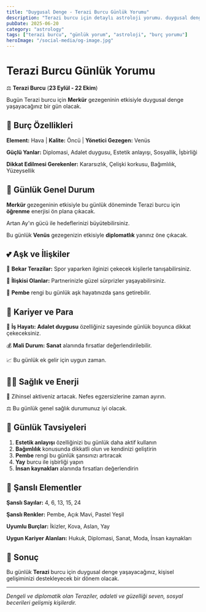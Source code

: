 ```yaml
---
title: "Duygusal Denge - Terazi Burcu Günlük Yorumu"
description: "Terazi burcu için detaylı astroloji yorumu. duygusal denge konusunda rehberlik."
pubDate: 2025-06-20
category: "astrology"
tags: ["terazi burcu", "günlük yorum", "astroloji", "burç yorumu"]
heroImage: "/social-media/og-image.jpg"
---
```


# Terazi Burcu Günlük Yorumu

⚖️ **Terazi Burcu** (**23 Eylül - 22 Ekim**)

Bugün Terazi burcu için **Merkür** gezegeninin etkisiyle duygusal denge yaşayacağınız bir gün olacak.

## 🌟 Burç Özellikleri

**Element:** Hava | **Kalite:** Öncü | **Yönetici Gezegen:** Venüs

**Güçlü Yanlar:** Diplomasi, Adalet duygusu, Estetik anlayışı, Sosyallik, İşbirliği

**Dikkat Edilmesi Gerekenler:** Kararsızlık, Çelişki korkusu, Bağımlılık, Yüzeysellik

## 💫 Günlük Genel Durum

**Merkür** gezegeninin etkisiyle bu günlük döneminde Terazi burcu için **öğrenme** enerjisi ön plana çıkacak.

Artan Ay'ın gücü ile hedeflerinizi büyütebilirsiniz.

Bu günlük **Venüs** gezegenizin etkisiyle **diplomatlık** yanınız öne çıkacak.

## 💕 Aşk ve İlişkiler

💖 **Bekar Terazilar:** Spor yaparken ilginizi çekecek kişilerle tanışabilirsiniz.

💑 **İlişkisi Olanlar:** Partnerinizle güzel sürprizler yaşayabilirsiniz.

🌹 **Pembe** rengi bu günlük aşk hayatınızda şans getirebilir.

## 💼 Kariyer ve Para

🚀 **İş Hayatı:** **Adalet duygusu** özelliğiniz sayesinde günlük boyunca dikkat çekeceksiniz.

💰 **Mali Durum:** **Sanat** alanında fırsatlar değerlendirilebilir.

📈 Bu günlük ek gelir için uygun zaman.

## 🏃‍♀️ Sağlık ve Enerji

💨 Zihinsel aktiveniz artacak. Nefes egzersizlerine zaman ayırın.

⚖️ Bu günlük genel sağlık durumunuz iyi olacak.

## 🎯 Günlük Tavsiyeleri

1. **Estetik anlayışı** özelliğinizi bu günlük daha aktif kullanın
2. **Bağımlılık** konusunda dikkatli olun ve kendinizi geliştirin
3. **Pembe** rengi bu günlük şansınızı artıracak
4. **Yay** burcu ile işbirliği yapın
5. **İnsan kaynakları** alanında fırsatları değerlendirin

## 🔮 Şanslı Elementler

**Şanslı Sayılar:** 4, 6, 13, 15, 24

**Şanslı Renkler:** Pembe, Açık Mavi, Pastel Yeşil

**Uyumlu Burçlar:** İkizler, Kova, Aslan, Yay

**Uygun Kariyer Alanları:** Hukuk, Diplomasi, Sanat, Moda, İnsan kaynakları

## 💫 Sonuç

Bu günlük **Terazi** burcu için duygusal denge yaşayacağınız, kişisel gelişiminizi destekleyecek bir dönem olacak.

---

*Dengeli ve diplomatik olan Teraziler, adaleti ve güzelliği seven, sosyal becerileri gelişmiş kişilerdir.*
